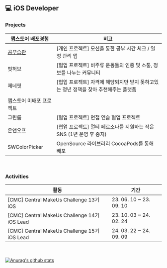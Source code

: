 💻 iOS Developer
---------------

### Projects
| 앱스토어 배포경험 | 비고 |
|---|---|
| [ 공부습관 ](https://apps.apple.com/kr/app/%EA%B3%B5%EB%B6%80%EC%8A%B5%EA%B4%80/id1615341796) | [개인 프로젝트] 모션을 통한 공부 시간 체크 / 일정 관리 앱 |
| 핏허브 | [협업 프로젝트] 비주류 운동들의 인증 및 소통, 정보를 나누는 커뮤니티  |
| 제네핏 | [협업 프로젝트] 자격에 해당되지만 받지 못하고있는 청년 정책을 찾아 추천해주는 플랫폼    |
| |
| 앱스토어 미배포 프로젝트 | 
| 그린룸 | [협업 프로젝트] 면접 연습 협업 프로젝트 |
| 온앤오프| [협업 프로젝트] 멀티 페르소나를 지원하는 작은 SNS (1년 운영 후 중지) |
| SWColorPicker | OpenSource 라이브러리 CocoaPods를 통해 배포|

<br>

### Activities
| 활동 | 기간 |
|---|---|
| [CMC] Central MakeUs Challenge 13기 iOS | 23. 06. 10 ~ 23. 09. 10 |
| [CMC] Central MakeUs Challenge 14기 iOS Lead | 23. 10. 03 ~ 24. 02. 24 |
| [CMC] Central MakeUs Challenge 15기 iOS Lead | 24. 03. 22 ~ 24. 09. 09| 


<br><br>
[![Anurag's github stats](https://github-readme-stats-git-masterrstaa-rickstaa.vercel.app/api?username=iosdevSW)](https://github.com/anuraghazra/github-readme-stats&theme=radical)
